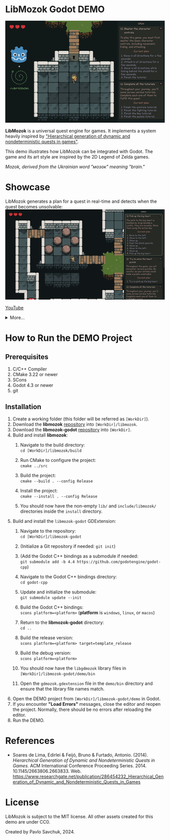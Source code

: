 # LibMozok Godot DEMO

![LibMozok Godot DEMO Banner](docs/imgs/godot-demo-banner.png)

**LibMozok** is a universal quest engine for games. It implements a system heavily inspired by ["Hierarchical generation of dynamic and nondeterministic quests in games"](https://www.researchgate.net/publication/286454232_Hierarchical_Generation_of_Dynamic_and_Nondeterministic_Quests_in_Games).

This demo illustrates how LibMozok can be integrated with Godot. 
The game and its art style are inspired by the 2D Legend of Zelda games.

*Mozok, derived from the Ukrainian word "мозок" meaning "brain."*

# Showcase

LibMozok generates a plan for a quest in real-time and detects when the quest becomes unsolvable:<br />
![DEMO-Gif-01](docs/imgs/demo-01.gif)

[YouTube](https://www.youtube.com/watch?v=g42drEw9XuY)

<details>
    <summary>More...</summary>
    The same quest, but successfully solved this time:<br />
    <img src="docs/imgs/demo-02.gif" alt="DEMO-Gif-02" />
</details>


# How to Run the DEMO Project

## Prerequisites

1. C/C++ Compiler
2. CMake 3.22 or newer
3. SCons
4. Godot 4.3 or newer
5. git

## Installation

1. Create a working folder (this folder will be referred as `[WorkDir]`).
2. Download the **libmozok** [repository](https://github.com/zegalur/libmozok) into `[WorkDir]/libmozok`.
3. Download the **libmozok-godot** [repository](https://github.com/zegalur/libmozok-godot) into `[WorkDir]`.
4. Build and install **libmozok**:
    1. Navigate to the build directory:<br /> 
    `cd [WorkDir]/libmozok/build`

    2. Run CMake to configure the project:<br /> 
    `cmake ../src`

    3. Build the project:<br /> 
    `cmake --build . --config Release`

    4. Install the project:<br /> 
    `cmake --install . --config Release`

    5. You should now have the non-empty `lib/` and `include/libmozok/` directories inside the `install` directory.
5. Build and install the `libmozok-godot` GDExtension:
    1. Navigate to the repository:<br /> 
    `cd [WorkDir]/libmozok-godot`

    2. (Initialize a Git repository if needed: `git init`)

    3. (Add the Godot C++ bindings as a submodule if needed:<br /> 
    `git submodule add -b 4.4 https://github.com/godotengine/godot-cpp`)

    4. Navigate to the Godot C++ bindings directory:<br /> 
    `cd godot-cpp`

    5. Update and initialize the submodule:<br />
    `git submodule update --init`

    6. Build the Godot C++ bindings: <br /> 
    `scons platform=<platform>` (**platform** is `windows`, `linux`, or `macos`)

    7. Return to the **libmozok-godot** directory: <br>
    `cd ..`

    8. Build the release version: <br />
    `scons platform=<platform> target=template_release`

    9. Build the debug version: <br />
    `scons platform=<platform>`

    10. You should now have the `libgdmozok` library files in `[WorkDir]/libmozok-godot/demo/bin`
    
    11. Open the `gdmozok.gdextension` file in the `demo/bin` directory and ensure that the library file names match.
6. Open the DEMO project from `[WorkDir]/libmozok-godot/demo` in Godot. 
7. If you encounter **"Load Errors"** messages, close the editor and reopen the project. Normally, there should be no errors after reloading the editor.
8. Run the DEMO.

# References

* Soares de Lima, Edirlei & Feijó, Bruno & Furtado, Antonio. (2014). *Hierarchical Generation of Dynamic and Nondeterministic Quests in Games.* ACM International Conference Proceeding Series. 2014. 10.1145/2663806.2663833. Web. https://www.researchgate.net/publication/286454232_Hierarchical_Generation_of_Dynamic_and_Nondeterministic_Quests_in_Games

# License

LibMozok is subject to the MIT license. 
All other assets created for this demo are under CC0.

Created by Pavlo Savchuk, 2024.
